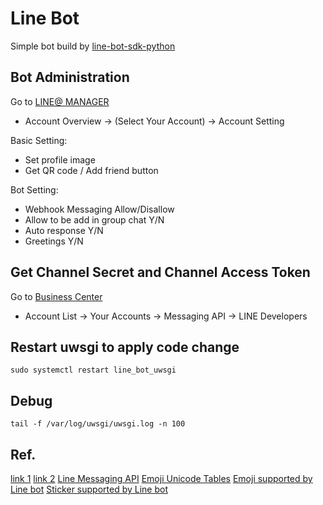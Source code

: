 # Line Bot

Simple bot build by [line-bot-sdk-python](https://github.com/line/line-bot-sdk-python)

## Bot Administration

Go to [LINE@ MANAGER](https://admin-official.line.me/)

* Account Overview -> (Select Your Account) -> Account Setting

Basic Setting:

* Set profile image
* Get QR code / Add friend button

Bot Setting:

* Webhook Messaging Allow/Disallow
* Allow to be add in group chat Y/N
* Auto response Y/N
* Greetings Y/N

## Get Channel Secret and Channel Access Token

Go to [Business Center](https://business.line.me/zh-hant/)

* Account List -> Your Accounts -> Messaging API -> LINE Developers

## Restart uwsgi to apply code change

`sudo systemctl restart line_bot_uwsgi`

## Debug

`tail -f /var/log/uwsgi/uwsgi.log -n 100`

## Ref.

[link 1](http://qiita.com/Kosuke-Szk/items/e31df8665f2a83406362)
[link 2](http://qiita.com/mochan_tk/items/db3fd4e4867dd3fb6540)
[Line Messaging API](https://developers.line.biz/en/reference/messaging-api/#text-message)
[Emoji Unicode Tables](https://apps.timwhitlock.info/emoji/tables/unicode)
[Emoji supported by Line bot](https://developers.line.biz/media/messaging-api/emoji-list.pdf)
[Sticker supported by Line bot](https://developers.line.biz/media/messaging-api/messages/sticker_list.pdf)
